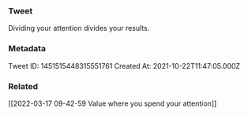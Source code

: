 ### Tweet
Dividing your attention divides your results.

### Metadata
Tweet ID: 1451515448315551761
Created At: 2021-10-22T11:47:05.000Z

### Related
[[2022-03-17 09-42-59 Value where you spend your attention]]

